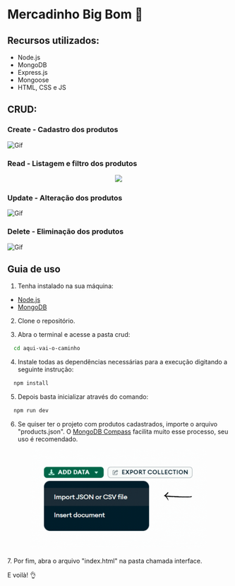 
# Mercadinho Big Bom 🛒

## Recursos utilizados:
- Node.js
- MongoDB
- Express.js
- Mongoose
- HTML, CSS e JS

## CRUD:

### Create - Cadastro dos produtos
![Gif]()

### Read - Listagem e filtro dos produtos
<div align="center"><img width="400px" src= "./gifs/bigbom-gif.gif"></div>

### Update - Alteração dos produtos
![Gif]()

### Delete - Eliminação dos produtos
![Gif]()
## Guia de uso

1. Tenha instalado na sua máquina:
- [Node.js](https://nodejs.org/en/download)
- [MongoDB](https://www.mongodb.com/try/download/community)

2. Clone o repositório.

3. Abra o terminal e acesse a pasta crud:
```bash
  cd aqui-vai-o-caminho
```

4. Instale todas as dependências necessárias para a execução digitando a seguinte instrução:
```bash
  npm install
```

5. Depois basta inicializar através do comando:
```bash
  npm run dev
```

6. Se quiser ter o projeto com produtos cadastrados, importe o arquivo "products.json". O [MongoDB Compass](https://www.mongodb.com/try/download/compass) facilita muito esse processo, seu uso é recomendado.

<div align="center"><img width="400px" src= "./gifs/import-gif.gif"></div>
<br>
7. Por fim, abra o arquivo "index.html" na pasta chamada interface.

E voilà! 👌





    

